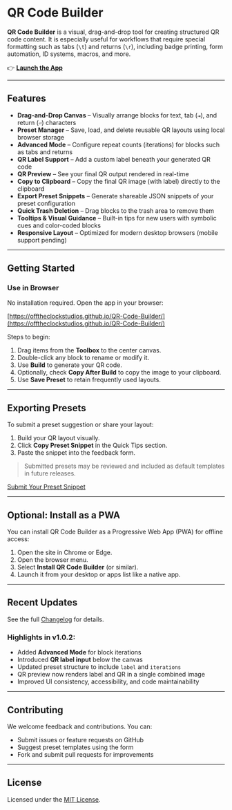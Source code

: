 # QR Code Builder

**QR Code Builder** is a visual, drag-and-drop tool for creating structured QR code content. It is especially useful for workflows that require special formatting such as tabs (`\t`) and returns (`\r`), including badge printing, form automation, ID systems, macros, and more.

👉 [**Launch the App**](https://offtheclockstudios.github.io/QR-Code-Builder/)

---

## Features

* **Drag-and-Drop Canvas** – Visually arrange blocks for text, tab (`⇥`), and return (`⏎`) characters
* **Preset Manager** – Save, load, and delete reusable QR layouts using local browser storage
* **Advanced Mode** – Configure repeat counts (iterations) for blocks such as tabs and returns
* **QR Label Support** – Add a custom label beneath your generated QR code
* **QR Preview** – See your final QR output rendered in real-time
* **Copy to Clipboard** – Copy the final QR image (with label) directly to the clipboard
* **Export Preset Snippets** – Generate shareable JSON snippets of your preset configuration
* **Quick Trash Deletion** – Drag blocks to the trash area to remove them
* **Tooltips & Visual Guidance** – Built-in tips for new users with symbolic cues and color-coded blocks
* **Responsive Layout** – Optimized for modern desktop browsers (mobile support pending)

---

## Getting Started

### Use in Browser

No installation required. Open the app in your browser:

[https://offtheclockstudios.github.io/QR-Code-Builder/](https://offtheclockstudios.github.io/QR-Code-Builder/)

Steps to begin:

1. Drag items from the **Toolbox** to the center canvas.
2. Double-click any block to rename or modify it.
3. Use **Build** to generate your QR code.
4. Optionally, check **Copy After Build** to copy the image to your clipboard.
5. Use **Save Preset** to retain frequently used layouts.

---

## Exporting Presets

To submit a preset suggestion or share your layout:

1. Build your QR layout visually.
2. Click **Copy Preset Snippet** in the Quick Tips section.
3. Paste the snippet into the feedback form.

> Submitted presets may be reviewed and included as default templates in future releases.

[Submit Your Preset Snippet](https://forms.office.com/r/BQ31NpaecJ)

---

## Optional: Install as a PWA

You can install QR Code Builder as a Progressive Web App (PWA) for offline access:

1. Open the site in Chrome or Edge.
2. Open the browser menu.
3. Select **Install QR Code Builder** (or similar).
4. Launch it from your desktop or apps list like a native app.

---

## Recent Updates

See the full [Changelog](./CHANGELOG.md) for details.

### Highlights in v1.0.2:

* Added **Advanced Mode** for block iterations
* Introduced **QR label input** below the canvas
* Updated preset structure to include `label` and `iterations`
* QR preview now renders label and QR in a single combined image
* Improved UI consistency, accessibility, and code maintainability

---

## Contributing

We welcome feedback and contributions. You can:

* Submit issues or feature requests on GitHub
* Suggest preset templates using the form
* Fork and submit pull requests for improvements

---

## License

Licensed under the [MIT License](./LICENSE).
